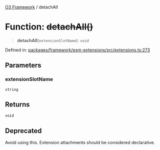 [O3 Framework](../API.md) / detachAll

# Function: ~~detachAll()~~

> **detachAll**(`extensionSlotName`): `void`

Defined in: [packages/framework/esm-extensions/src/extensions.ts:273](https://github.com/UjjawalPrabhat/openmrs-esm-core/blob/main/packages/framework/esm-extensions/src/extensions.ts#L273)

## Parameters

### extensionSlotName

`string`

## Returns

`void`

## Deprecated

Avoid using this. Extension attachments should be considered declarative.
